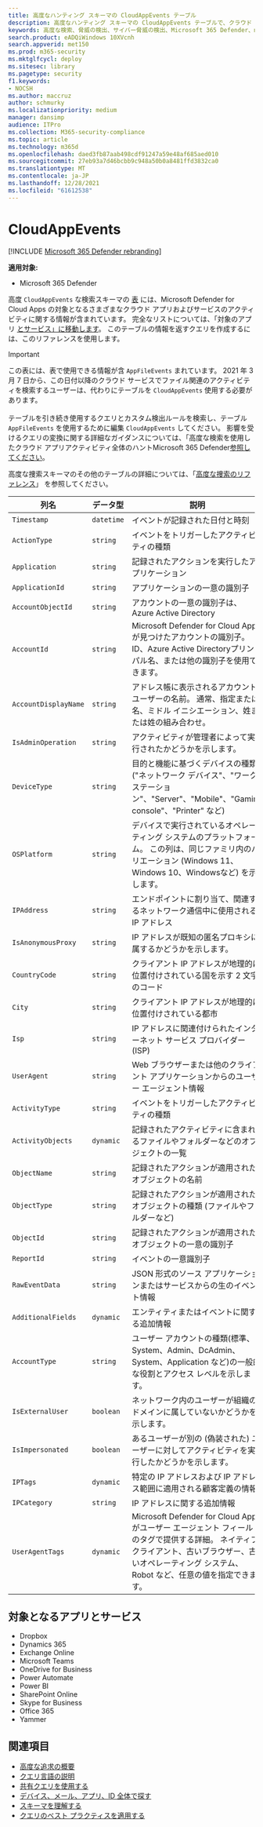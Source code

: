 ```yaml
---
title: 高度なハンティング スキーマの CloudAppEvents テーブル
description: 高度なハンティング スキーマの CloudAppEvents テーブルで、クラウド アプリとサービスからのイベントについて説明します。
keywords: 高度な検索、脅威の検出、サイバー脅威の検出、Microsoft 365 Defender、microsoft 365、m365、検索、クエリ、テレメトリ、スキーマ参照、kusto、table、column、データ型、説明、CloudAppEvents、Defender for Cloud Apps
search.product: eADQiWindows 10XVcnh
search.appverid: met150
ms.prod: m365-security
ms.mktglfcycl: deploy
ms.sitesec: library
ms.pagetype: security
f1.keywords:
- NOCSH
ms.author: maccruz
author: schmurky
ms.localizationpriority: medium
manager: dansimp
audience: ITPro
ms.collection: M365-security-compliance
ms.topic: article
ms.technology: m365d
ms.openlocfilehash: daed3fb87aab498cdf91247a59e48af685aed010
ms.sourcegitcommit: 27eb93a7d46bcbb9c948a50b0a8481ffd3832ca0
ms.translationtype: MT
ms.contentlocale: ja-JP
ms.lasthandoff: 12/28/2021
ms.locfileid: "61612538"
---
```

# <a name="cloudappevents"></a>CloudAppEvents

[!INCLUDE [Microsoft 365 Defender rebranding](../includes/microsoft-defender.md)]


**適用対象:**
- Microsoft 365 Defender



高度 `CloudAppEvents` な検索スキーマの [表](advanced-hunting-overview.md) には、Microsoft Defender for Cloud Apps の対象となるさまざまなクラウド アプリおよびサービスのアクティビティに関する情報が含まれています。 完全なリストについては、「対象のアプリ [とサービス」に移動します](#apps-and-services-covered)。 このテーブルの情報を返すクエリを作成するには、このリファレンスを使用します。 

>[!IMPORTANT]
>この表には、表で使用できる情報が含 `AppFileEvents` まれています。 2021 年 3 月 7 日から、この日付以降のクラウド サービスでファイル関連のアクティビティを検索するユーザーは、代わりにテーブルを `CloudAppEvents` 使用する必要があります。 <br><br>テーブルを引き続き使用するクエリとカスタム検出ルールを検索し、テーブル `AppFileEvents` を使用するために編集 `CloudAppEvents` してください。 影響を受けるクエリの変換に関する詳細なガイダンスについては、「高度な検索を使用したクラウド アプリアクティビティ全体のハントMicrosoft 365 Defender[参照してください](https://techcommunity.microsoft.com/t5/microsoft-365-defender/hunt-across-cloud-app-activities-with-microsoft-365-defender/ba-p/1893857)。


高度な捜索スキーマのその他のテーブルの詳細については、「[高度な捜索のリファレンス](advanced-hunting-schema-tables.md)」 を参照してください。

| 列名 | データ型 | 説明 |
|-------------|-----------|-------------|
| `Timestamp` | `datetime` | イベントが記録された日付と時刻 |
| `ActionType` | `string` | イベントをトリガーしたアクティビティの種類 |
| `Application` | `string` | 記録されたアクションを実行したアプリケーション |
| `ApplicationId` | `string` | アプリケーションの一意の識別子 |
| `AccountObjectId` | `string` | アカウントの一意の識別子は、Azure Active Directory |
| `AccountId` | `string` | Microsoft Defender for Cloud Apps が見つけたアカウントの識別子。 ID、Azure Active Directoryプリンシパル名、または他の識別子を使用できます。 |
| `AccountDisplayName` | `string` | アドレス帳に表示されるアカウント ユーザーの名前。 通常、指定または名、ミドル イニシエーション、姓または姓の組み合わせ。 |
| `IsAdminOperation` | `string` | アクティビティが管理者によって実行されたかどうかを示します。 |
| `DeviceType` | `string` | 目的と機能に基づくデバイスの種類 ("ネットワーク デバイス"、"ワークステーション"、"Server"、"Mobile"、"Gaming console"、"Printer" など) | 
| `OSPlatform` | `string` | デバイスで実行されているオペレーティング システムのプラットフォーム。 この列は、同じファミリ内のバリエーション (Windows 11、Windows 10、Windowsなど) を示します。 |
| `IPAddress` | `string` | エンドポイントに割り当て、関連するネットワーク通信中に使用される IP アドレス |
| `IsAnonymousProxy` | `string` | IP アドレスが既知の匿名プロキシに属するかどうかを示します。 |
| `CountryCode` | `string` | クライアント IP アドレスが地理的に位置付けされている国を示す 2 文字のコード |
| `City` | `string` | クライアント IP アドレスが地理的に位置付けされている都市 |
| `Isp` | `string` | IP アドレスに関連付けられたインターネット サービス プロバイダー (ISP) |
| `UserAgent` | `string` | Web ブラウザーまたは他のクライアント アプリケーションからのユーザー エージェント情報 |
| `ActivityType` | `string` | イベントをトリガーしたアクティビティの種類 |
| `ActivityObjects` | `dynamic` | 記録されたアクティビティに含まれるファイルやフォルダーなどのオブジェクトの一覧 |
| `ObjectName` | `string` | 記録されたアクションが適用されたオブジェクトの名前 |
| `ObjectType` | `string` | 記録されたアクションが適用されたオブジェクトの種類 (ファイルやフォルダーなど) |
| `ObjectId` | `string` | 記録されたアクションが適用されたオブジェクトの一意の識別子 |
| `ReportId` | `string` | イベントの一意識別子 |
| `RawEventData` | `string` | JSON 形式のソース アプリケーションまたはサービスからの生のイベント情報 |
| `AdditionalFields` | `dynamic` | エンティティまたはイベントに関する追加情報 |
| `AccountType` | `string` | ユーザー アカウントの種類(標準、System、Admin、DcAdmin、System、Application など)の一般的な役割とアクセス レベルを示します。 | 
| `IsExternalUser` | `boolean` | ネットワーク内のユーザーが組織のドメインに属していないかどうかを示します。 | 
| `IsImpersonated` | `boolean` | あるユーザーが別の (偽装された) ユーザーに対してアクティビティを実行したかどうかを示します。 | 
| `IPTags` | `dynamic` | 特定の IP アドレスおよび IP アドレス範囲に適用される顧客定義の情報 | 
| `IPCategory` | `string` | IP アドレスに関する追加情報 | 
| `UserAgentTags` | `dynamic` | Microsoft Defender for Cloud Apps がユーザー エージェント フィールドのタグで提供する詳細。 ネイティブ クライアント、古いブラウザー、古いオペレーティング システム、Robot など、任意の値を指定できます。 | 

## <a name="apps-and-services-covered"></a>対象となるアプリとサービス

- Dropbox
- Dynamics 365
- Exchange Online
- Microsoft Teams
- OneDrive for Business
- Power Automate
- Power BI
- SharePoint Online
- Skype for Business
- Office 365
- Yammer 

## <a name="related-topics"></a>関連項目
- [高度な追求の概要](advanced-hunting-overview.md)
- [クエリ言語の説明](advanced-hunting-query-language.md)
- [共有クエリを使用する](advanced-hunting-shared-queries.md)
- [デバイス、メール、アプリ、ID 全体で探す](advanced-hunting-query-emails-devices.md)
- [スキーマを理解する](advanced-hunting-schema-tables.md)
- [クエリのベスト プラクティスを適用する](advanced-hunting-best-practices.md)
